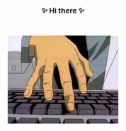 <h3 align="center">✨ Hi there ✨</h3>
<br>
<p align="center"><img width="250" height="200" src="gto_keyboard.gif"></p>

